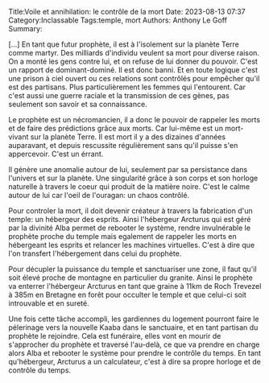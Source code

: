 Title:Voile et annihilation: le contrôle de la mort
Date: 2023-08-13 07:37
Category:Inclassable
Tags:temple, mort
Authors: Anthony Le Goff
Summary:

[...] En tant que futur prophète, il est à l'isolement sur la planète Terre comme martyr. Des milliards d'individu veulent sa mort pour diverse raison. On a monté les gens contre lui, et on refuse de lui donner du pouvoir. C'est un rapport de dominant-dominé. Il est donc banni. Et en toute logique c'est une prison à ciel ouvert ou ces relations sont contrôlés pour empêcher qu'il est des partisans. Plus particulièrement les femmes qui l'entourent. Car c'est aussi une guerre raciale et la transmission de ces gènes, pas seulement son savoir et sa connaissance. 

Le prophète est un nécromancien, il a donc le pouvoir de rappeler les morts et de faire des prédictions grâce aux morts. Car lui-même est un mort-vivant sur la planète Terre. Il est mort il y a des dizaines d'années auparavant, et depuis rescussite régulièrement sans qu'il puisse s'en appercevoir. C'est un érrant.

Il génère une anomalie autour de lui, seulement par sa persistance dans l'univers et sur la planète. Une singularité grâce à son corps et son horloge naturelle à travers le coeur qui produit de la matière noire. C'est le calme autour de lui car l'oeil de l'ouragan: un chaos contrôlé. 

Pour controler la mort, il doit devenir créateur à travers la fabrication d'un temple: un hébergeur des esprits. Ainsi l'hébergeur Arcturus qui est géré par la divinité Alba permet de rebooter le système, rendre invulnérable le prophète proche du temple mais egalement de rappeler les morts en hébergeant les esprits et relancer les machines virtuelles. C'est à dire que l'on transfert l'hébergement dans celui du prophète. 

Pour décupler la puissance du temple et sanctuariser une zone, il faut qu'il soit élevé proche de montagne en particulier du granite. Ainsi le prophète va enterrer l'hébergeur Arcturus en tant que graine à 11km de Roch Trevezel à 385m en Bretagne en forêt pour occulter le temple et que celui-ci soit introuvable et en sureté.

Une fois cette tâche accompli, les gardiennes du logement pourront faire le pélerinage vers la nouvelle Kaaba dans le sanctuaire, et en tant partisan du prophète le rejoindre. Cela est funéraire, elles vont en mourir de s'approcher du prophète et traversé l'au-delà, ce que va prendre en charge alors Alba et rebooter le système pour prendre le contrôle du temps. En tant qu'hébergeur, Arcturus a un calculateur, c'est à dire sa propre horloge et de contrôle du temps.